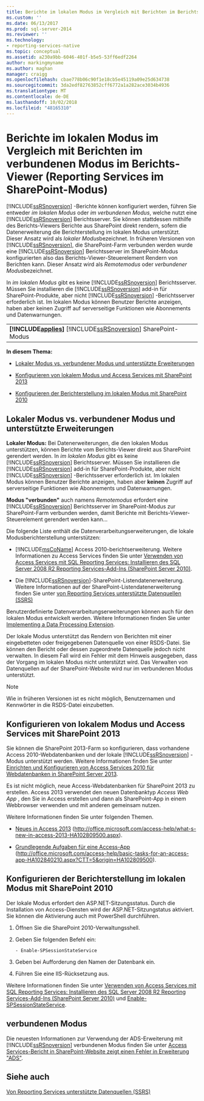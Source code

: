 ```yaml
---
title: Berichte im lokalen Modus im Vergleich mit Berichten im Berichts-Viewer (Reporting Services im SharePoint-Modus) | Microsoft-Dokumentation
ms.custom: ''
ms.date: 06/13/2017
ms.prod: sql-server-2014
ms.reviewer: ''
ms.technology:
- reporting-services-native
ms.topic: conceptual
ms.assetid: a230a9bb-6046-401f-b5e5-53ff6edf2264
author: markingmyname
ms.author: maghan
manager: craigg
ms.openlocfilehash: cbae778b06c90f1e18cb5e45119a09e25d634738
ms.sourcegitcommit: 3da2edf82763852cff6772a1a282ace3034b4936
ms.translationtype: MT
ms.contentlocale: de-DE
ms.lasthandoff: 10/02/2018
ms.locfileid: "48165310"
---
```

# <a name="local-mode-vs-connected-mode-reports-in-the-report-viewer-reporting-services-in-sharepoint-mode"></a>Berichte im lokalen Modus im Vergleich mit Berichten im verbundenen Modus im Berichts-Viewer (Reporting Services im SharePoint-Modus)
  [!INCLUDE[ssRSnoversion](../includes/ssrsnoversion-md.md)] -Berichte können konfiguriert werden, führen Sie entweder *im lokalen Modus* oder *im verbundenen Modus*, welche nutzt eine [!INCLUDE[ssRSnoversion](../includes/ssrsnoversion-md.md)] Berichtsserver. Sie können stattdessen mithilfe des Berichts-Viewers Berichte aus SharePoint direkt rendern, sofern die Datenerweiterung die Berichterstellung im lokalen Modus unterstützt. Dieser Ansatz wird als *lokaler Modus*bezeichnet. In früheren Versionen von [!INCLUDE[ssRSnoversion](../includes/ssrsnoversion-md.md)], die SharePoint-Farm verbunden werden wurde eine [!INCLUDE[ssRSnoversion](../includes/ssrsnoversion-md.md)] Berichtsserver im SharePoint-Modus konfigurierten also das Berichts-Viewer-Steuerelement Rendern von Berichten kann. Dieser Ansatz wird als *Remotemodus* oder *verbundener Modus*bezeichnet.  
  
 In *im lokalen Modus* gibt es keine [!INCLUDE[ssRSnoversion](../includes/ssrsnoversion-md.md)] Berichtsserver. Müssen Sie installieren die [!INCLUDE[ssRSnoversion](../includes/ssrsnoversion-md.md)] add-in für SharePoint-Produkte, aber nicht [!INCLUDE[ssRSnoversion](../includes/ssrsnoversion-md.md)] -Berichtsserver erforderlich ist. Im lokalen Modus können Benutzer Berichte anzeigen, haben aber keinen Zugriff auf serverseitige Funktionen wie Abonnements und Datenwarnungen.  
  
||  
|-|  
|**[!INCLUDE[applies](../includes/applies-md.md)]**  [!INCLUDE[ssRSnoversion](../includes/ssrsnoversion-md.md)] SharePoint-Modus|  
  
 **In diesem Thema:**  
  
-   [Lokaler Modus vs. verbundener Modus und unterstützte Erweiterungen](#bkmk_local_vs_connected)  
  
-   [Konfigurieren von lokalem Modus und Access Services mit SharePoint 2013](#bkmk_local_mode_sharepoint2013)  
  
-   [Konfigurieren der Berichterstellung im lokalen Modus mit SharePoint 2010](#bkmk_local_mode_sharepoint2010)  
  
##  <a name="bkmk_local_vs_connected"></a> Lokaler Modus vs. verbundener Modus und unterstützte Erweiterungen  
 **Lokaler Modus:** Bei Datenerweiterungen, die den lokalen Modus unterstützen, können Berichte vom Berichts-Viewer direkt aus SharePoint gerendert werden. In *im lokalen Modus* gibt es keine [!INCLUDE[ssRSnoversion](../includes/ssrsnoversion-md.md)] Berichtsserver. Müssen Sie installieren die [!INCLUDE[ssRSnoversion](../includes/ssrsnoversion-md.md)] add-in für SharePoint-Produkte, aber nicht [!INCLUDE[ssRSnoversion](../includes/ssrsnoversion-md.md)] -Berichtsserver erforderlich ist. Im lokalen Modus können Benutzer Berichte anzeigen, haben aber **keinen** Zugriff auf serverseitige Funktionen wie Abonnements und Datenwarnungen.  
  
 **Modus "verbunden"** auch namens *Remotemodus* erfordert eine [!INCLUDE[ssRSnoversion](../includes/ssrsnoversion-md.md)] Berichtsserver im SharePoint-Modus zur SharePoint-Farm verbunden werden, damit Berichte mit Berichts-Viewer-Steuerelement gerendert werden kann...  
  
 Die folgende Liste enthält die Datenverarbeitungserweiterungen, die lokale Modusberichterstellung unterstützen:  
  
-   [!INCLUDE[msCoName](../includes/msconame-md.md)] Access 2010-berichtserweiterung. Weitere Informationen zu Access Services finden Sie unter [Verwenden von Access Services mit SQL Reporting Services: Installieren des SQL Server 2008 R2 Reporting Services-Add-Ins (SharePoint Server 2010)](http://go.microsoft.com/fwlink/?LinkId=192686).  
  
-   Die [!INCLUDE[ssRSnoversion](../includes/ssrsnoversion-md.md)]-SharePoint-Listendatenerweiterung. Weitere Informationen auf der SharePoint-Listendatenerweiterung finden Sie unter [von Reporting Services unterstützte Datenquellen &#40;SSRS&#41;](create-deploy-and-manage-mobile-and-paginated-reports.md)  
  
 Benutzerdefinierte Datenverarbeitungserweiterungen können auch für den lokalen Modus entwickelt werden. Weitere Informationen finden Sie unter [Implementing a Data Processing Extension](extensions/data-processing/implementing-a-data-processing-extension.md).  
  
 Der lokale Modus unterstützt das Rendern von Berichten mit einer eingebetteten oder freigegebenen Datenquelle von einer RSDS-Datei. Sie können den Bericht oder dessen zugeordnete Datenquelle jedoch nicht verwalten. In diesem Fall wird ein Fehler mit dem Hinweis ausgegeben, dass der Vorgang im lokalen Modus nicht unterstützt wird. Das Verwalten von Datenquellen auf der SharePoint-Website wird nur im verbundenen Modus unterstützt.  
  
> [!NOTE]  
>  Wie in früheren Versionen ist es nicht möglich, Benutzernamen und Kennwörter in die RSDS-Datei einzubetten.  
  
##  <a name="bkmk_local_mode_sharepoint2013"></a> Konfigurieren von lokalem Modus und Access Services mit SharePoint 2013  
 Sie können die SharePoint 2013-Farm so konfigurieren, dass vorhandene Access 2010-Webdatenbanken und der lokale [!INCLUDE[ssRSnoversion](../includes/ssrsnoversion-md.md)] -Modus unterstützt werden. Weitere Informationen finden Sie unter [Einrichten und Konfigurieren von Access Services 2010 für Webdatenbanken in SharePoint Server 2013](http://technet.microsoft.com/library/ee748653\(office.15\).aspx).  
  
 Es ist nicht möglich, neue Access-Webdatenbanken für SharePoint 2013 zu erstellen. Access 2013 verwendet den neuen Datenbanktyp *Access Web App* , den Sie in Access erstellen und dann als SharePoint-App in einem Webbrowser verwenden und mit anderen gemeinsam nutzen.  
  
 Weitere Informationen finden Sie unter folgenden Themen.  
  
-   [Neues in Access 2013](http://office.microsoft.com/access-help/what-s-new-in-access-2013-HA102809500.aspx) (http://office.microsoft.com/access-help/what-s-new-in-access-2013-HA102809500.aspx).  
  
-   [Grundlegende Aufgaben für eine Access-App](http://office.microsoft.com/access-help/basic-tasks-for-an-access-app-HA102840210.aspx?CTT=5&origin=HA102809500) (http://office.microsoft.com/access-help/basic-tasks-for-an-access-app-HA102840210.aspx?CTT=5&origin=HA102809500).  
  
##  <a name="bkmk_local_mode_sharepoint2010"></a> Konfigurieren der Berichterstellung im lokalen Modus mit SharePoint 2010  
 Der lokale Modus erfordert den ASP.NET-Sitzungsstatus. Durch die Installation von Access-Diensten wird der ASP.NET-Sitzungstatus aktiviert. Sie können die Aktivierung auch mit PowerShell durchführen.  
  
1.  Öffnen Sie die SharePoint 2010-Verwaltungsshell.  
  
2.  Geben Sie folgenden Befehl ein:  
  
    ```  
    - Enable-SPSessionStateService  
    ```  
  
3.  Geben bei Aufforderung den Namen der Datenbank ein.  
  
4.  Führen Sie eine IIS-Rücksetzung aus.  
  
 Weitere Informationen finden Sie unter [Verwenden von Access Services mit SQL Reporting Services: Installieren des SQL Server 2008 R2 Reporting Services-Add-Ins (SharePoint Server 2010)](http://go.microsoft.com/fwlink/?LinkId=192686) und [Enable-SPSessionStateService](http://technet.microsoft.com/library/ff607857\(v=office.15\).aspx).  
  
## <a name="connected-mode"></a>verbundenen Modus  
 Die neuesten Informationen zur Verwendung der ADS-Erweiterung mit [!INCLUDE[ssRSnoversion](../includes/ssrsnoversion-md.md)] verbundenen Modus finden Sie unter [Access Services-Bericht in SharePoint-Website zeigt einen Fehler in Erweiterung "ADS"](http://social.technet.microsoft.com/wiki/contents/articles/25298.access-services-report-in-sharepoint-site-shows-error-in-data-extension-ads.aspx).  
  
## <a name="see-also"></a>Siehe auch  
 [Von Reporting Services unterstützte Datenquellen &#40;SSRS&#41;](create-deploy-and-manage-mobile-and-paginated-reports.md)  
  
  
